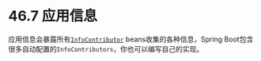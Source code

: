 # 46.7 应用信息

应用信息会暴露所有[`InfoContributor`](https://github.com/spring-projects/spring-boot/tree/v1.4.1.RELEASE/spring-boot-actuator/src/main/java/org/springframework/boot/actuate/info/InfoContributor.java) beans收集的各种信息，Spring Boot包含很多自动配置的`InfoContributors`，你也可以编写自己的实现。

